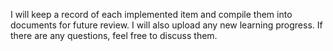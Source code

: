 I will keep a record of each implemented item and compile them into documents for future review. I will also upload any new learning progress. If there are any questions, feel free to discuss them.
